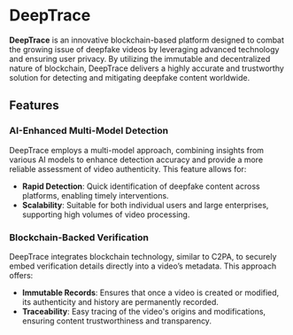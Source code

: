 # DeepTrace

**DeepTrace** is an innovative blockchain-based platform designed to combat the growing issue of deepfake videos by leveraging advanced technology and ensuring user privacy. By utilizing the immutable and decentralized nature of blockchain, DeepTrace delivers a highly accurate and trustworthy solution for detecting and mitigating deepfake content worldwide.

## Features

### AI-Enhanced Multi-Model Detection
DeepTrace employs a multi-model approach, combining insights from various AI models to enhance detection accuracy and provide a more reliable assessment of video authenticity. This feature allows for:
- **Rapid Detection**: Quick identification of deepfake content across platforms, enabling timely interventions.
- **Scalability**: Suitable for both individual users and large enterprises, supporting high volumes of video processing.

### Blockchain-Backed Verification
DeepTrace integrates blockchain technology, similar to C2PA, to securely embed verification details directly into a video’s metadata. This approach offers:
- **Immutable Records**: Ensures that once a video is created or modified, its authenticity and history are permanently recorded.
- **Traceability**: Easy tracing of the video's origins and modifications, ensuring content trustworthiness and transparency.





